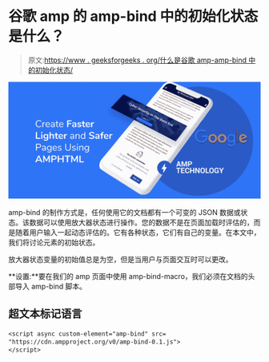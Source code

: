 # 谷歌 amp 的 amp-bind 中的初始化状态是什么？

> 原文:[https://www . geeksforgeeks . org/什么是谷歌 amp-amp-bind 中的初始化状态/](https://www.geeksforgeeks.org/what-is-initialize-state-in-amp-bind-of-google-amp/)

![](img/911091c569b094b6e54a226311a9df7b.png)

amp-bind 的制作方式是，任何使用它的文档都有一个可变的 JSON 数据或状态。该数据可以使用放大器状态进行操作。您的数据不是在页面加载时评估的，而是随着用户输入一起动态评估的。它有各种状态，它们有自己的变量。在本文中，我们将讨论元素的初始状态。

放大器状态变量的初始值总是为空，但是当用户与页面交互时可以更改。

**设置:**要在我们的 amp 页面中使用 amp-bind-macro，我们必须在文档的头部导入 amp-bind 脚本。

## 超文本标记语言

```
<script async custom-element="amp-bind" src=
"https://cdn.ampproject.org/v0/amp-bind-0.1.js">
</script>
```
